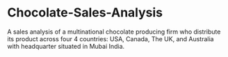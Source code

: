 # Chocolate-Sales-Analysis
A sales analysis of a multinational chocolate producing firm who distribute its product across four 4 countries: USA, Canada, The UK, and Australia with headquarter situated in Mubai India.
